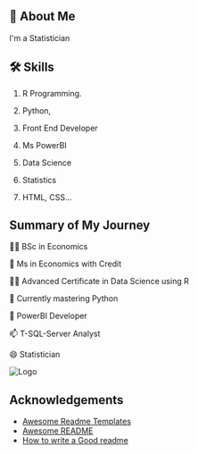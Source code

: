 
## 🚀 About Me
I'm a Statistician


## 🛠 Skills
1. R Programming.
2. Python,
3. Front End Developer
4. Ms PowerBI
5. Data Science
6. Statistics


2. HTML, CSS...


## Summary of My Journey

👩‍💻 BSc in Economics

🧠 Ms in Economics with Credit

👯‍♀️ Advanced Certificate in Data Science using R

🤔 Currently mastering Python

💬 PowerBI Developer

📫 T-SQL-Server Analyst

😄 Statistician


![Logo](https://github-readme-stats.vercel.app/api?username=khonje-ja&&show_icons=true&title_color=ffffff&icon_color=bb2acf&text_color=daf7dc&bg_color=151515)


## Acknowledgements

 - [Awesome Readme Templates](https://awesomeopensource.com/project/elangosundar/awesome-README-templates)
 - [Awesome README](https://github.com/matiassingers/awesome-readme)
 - [How to write a Good readme](https://bulldogjob.com/news/449-how-to-write-a-good-readme-for-your-github-project)


